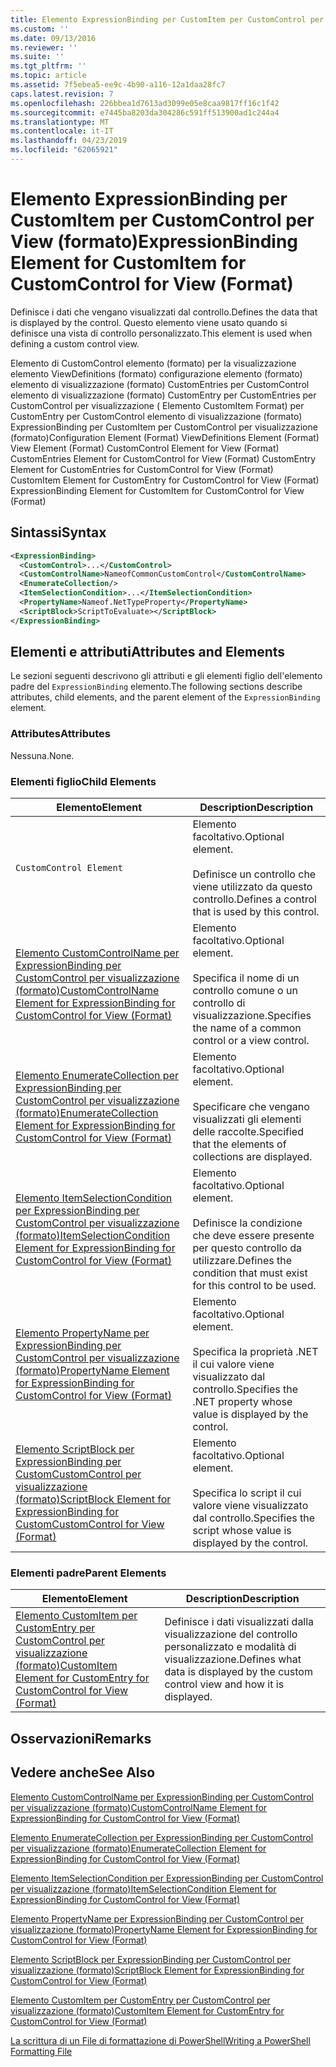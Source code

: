 ```yaml
---
title: Elemento ExpressionBinding per CustomItem per CustomControl per visualizzazione (formato) | Microsoft Docs
ms.custom: ''
ms.date: 09/13/2016
ms.reviewer: ''
ms.suite: ''
ms.tgt_pltfrm: ''
ms.topic: article
ms.assetid: 7f5ebea5-ee9c-4b90-a116-12a1daa28fc7
caps.latest.revision: 7
ms.openlocfilehash: 226bbea1d7613ad3099e05e8caa9817ff16c1f42
ms.sourcegitcommit: e7445ba8203da304286c591ff513900ad1c244a4
ms.translationtype: MT
ms.contentlocale: it-IT
ms.lasthandoff: 04/23/2019
ms.locfileid: "62065921"
---
```

# <a name="expressionbinding-element-for-customitem-for-customcontrol-for-view-format"></a><span data-ttu-id="20987-102">Elemento ExpressionBinding per CustomItem per CustomControl per View (formato)</span><span class="sxs-lookup"><span data-stu-id="20987-102">ExpressionBinding Element for CustomItem for CustomControl for View (Format)</span></span>

<span data-ttu-id="20987-103">Definisce i dati che vengano visualizzati dal controllo.</span><span class="sxs-lookup"><span data-stu-id="20987-103">Defines the data that is displayed by the control.</span></span> <span data-ttu-id="20987-104">Questo elemento viene usato quando si definisce una vista di controllo personalizzato.</span><span class="sxs-lookup"><span data-stu-id="20987-104">This element is used when defining a custom control view.</span></span>

<span data-ttu-id="20987-105">Elemento di CustomControl elemento (formato) per la visualizzazione elemento ViewDefinitions (formato) configurazione elemento (formato) elemento di visualizzazione (formato) CustomEntries per CustomControl elemento di visualizzazione (formato) CustomEntry per CustomEntries per CustomControl per visualizzazione ( Elemento CustomItem Format) per CustomEntry per CustomControl elemento di visualizzazione (formato) ExpressionBinding per CustomItem per CustomControl per visualizzazione (formato)</span><span class="sxs-lookup"><span data-stu-id="20987-105">Configuration Element (Format) ViewDefinitions Element (Format) View Element (Format) CustomControl Element for View (Format) CustomEntries Element for CustomControl for View (Format) CustomEntry Element for CustomEntries for CustomControl for View (Format) CustomItem Element for CustomEntry for CustomControl for View (Format) ExpressionBinding Element for CustomItem for CustomControl for View (Format)</span></span>

## <a name="syntax"></a><span data-ttu-id="20987-106">Sintassi</span><span class="sxs-lookup"><span data-stu-id="20987-106">Syntax</span></span>

```xml
<ExpressionBinding>
  <CustomControl>...</CustomControl>
  <CustomControlName>NameofCommonCustomControl</CustomControlName>
  <EnumerateCollection/>
  <ItemSelectionCondition>...</ItemSelectionCondition>
  <PropertyName>Nameof.NetTypeProperty</PropertyName>
  <ScriptBlock>ScriptToEvaluate></ScriptBlock>
</ExpressionBinding>
```

## <a name="attributes-and-elements"></a><span data-ttu-id="20987-107">Elementi e attributi</span><span class="sxs-lookup"><span data-stu-id="20987-107">Attributes and Elements</span></span>

<span data-ttu-id="20987-108">Le sezioni seguenti descrivono gli attributi e gli elementi figlio dell'elemento padre del `ExpressionBinding` elemento.</span><span class="sxs-lookup"><span data-stu-id="20987-108">The following sections describe attributes, child elements, and the parent element of the `ExpressionBinding` element.</span></span>

### <a name="attributes"></a><span data-ttu-id="20987-109">Attributes</span><span class="sxs-lookup"><span data-stu-id="20987-109">Attributes</span></span>

<span data-ttu-id="20987-110">Nessuna.</span><span class="sxs-lookup"><span data-stu-id="20987-110">None.</span></span>

### <a name="child-elements"></a><span data-ttu-id="20987-111">Elementi figlio</span><span class="sxs-lookup"><span data-stu-id="20987-111">Child Elements</span></span>

|<span data-ttu-id="20987-112">Elemento</span><span class="sxs-lookup"><span data-stu-id="20987-112">Element</span></span>|<span data-ttu-id="20987-113">Description</span><span class="sxs-lookup"><span data-stu-id="20987-113">Description</span></span>|
|-------------|-----------------|
|`CustomControl Element`|<span data-ttu-id="20987-114">Elemento facoltativo.</span><span class="sxs-lookup"><span data-stu-id="20987-114">Optional element.</span></span><br /><br /> <span data-ttu-id="20987-115">Definisce un controllo che viene utilizzato da questo controllo.</span><span class="sxs-lookup"><span data-stu-id="20987-115">Defines a control that is used by this control.</span></span>|
|[<span data-ttu-id="20987-116">Elemento CustomControlName per ExpressionBinding per CustomControl per visualizzazione (formato)</span><span class="sxs-lookup"><span data-stu-id="20987-116">CustomControlName Element for ExpressionBinding for CustomControl for View (Format)</span></span>](./customcontrolname-element-for-expressionbinding-for-customcontrol-for-view-format.md)|<span data-ttu-id="20987-117">Elemento facoltativo.</span><span class="sxs-lookup"><span data-stu-id="20987-117">Optional element.</span></span><br /><br /> <span data-ttu-id="20987-118">Specifica il nome di un controllo comune o un controllo di visualizzazione.</span><span class="sxs-lookup"><span data-stu-id="20987-118">Specifies the name of a common control or a view control.</span></span>|
|[<span data-ttu-id="20987-119">Elemento EnumerateCollection per ExpressionBinding per CustomControl per visualizzazione (formato)</span><span class="sxs-lookup"><span data-stu-id="20987-119">EnumerateCollection Element for ExpressionBinding for CustomControl for View (Format)</span></span>](./enumeratecollection-element-for-expressionbinding-for-customcontrol-for-view-format.md)|<span data-ttu-id="20987-120">Elemento facoltativo.</span><span class="sxs-lookup"><span data-stu-id="20987-120">Optional element.</span></span><br /><br /> <span data-ttu-id="20987-121">Specificare che vengano visualizzati gli elementi delle raccolte.</span><span class="sxs-lookup"><span data-stu-id="20987-121">Specified that the elements of collections are displayed.</span></span>|
|[<span data-ttu-id="20987-122">Elemento ItemSelectionCondition per ExpressionBinding per CustomControl per visualizzazione (formato)</span><span class="sxs-lookup"><span data-stu-id="20987-122">ItemSelectionCondition Element for ExpressionBinding for CustomControl for View (Format)</span></span>](./itemselectioncondition-element-for-expressionbinding-for-customcontrol-format.md)|<span data-ttu-id="20987-123">Elemento facoltativo.</span><span class="sxs-lookup"><span data-stu-id="20987-123">Optional element.</span></span><br /><br /> <span data-ttu-id="20987-124">Definisce la condizione che deve essere presente per questo controllo da utilizzare.</span><span class="sxs-lookup"><span data-stu-id="20987-124">Defines the condition that must exist for this control to be used.</span></span>|
|[<span data-ttu-id="20987-125">Elemento PropertyName per ExpressionBinding per CustomControl per visualizzazione (formato)</span><span class="sxs-lookup"><span data-stu-id="20987-125">PropertyName Element for ExpressionBinding for CustomControl for View (Format)</span></span>](./propertyname-element-for-expressionbinding-for-customcontrol-for-view-format.md)|<span data-ttu-id="20987-126">Elemento facoltativo.</span><span class="sxs-lookup"><span data-stu-id="20987-126">Optional element.</span></span><br /><br /> <span data-ttu-id="20987-127">Specifica la proprietà .NET il cui valore viene visualizzato dal controllo.</span><span class="sxs-lookup"><span data-stu-id="20987-127">Specifies the .NET property whose value is displayed by the control.</span></span>|
|[<span data-ttu-id="20987-128">Elemento ScriptBlock per ExpressionBinding per CustomCustomControl per visualizzazione (formato)</span><span class="sxs-lookup"><span data-stu-id="20987-128">ScriptBlock Element for ExpressionBinding for CustomCustomControl for View (Format)</span></span>](./scriptblock-element-for-expressionbinding-for-customcontrol-for-view-format.md)|<span data-ttu-id="20987-129">Elemento facoltativo.</span><span class="sxs-lookup"><span data-stu-id="20987-129">Optional element.</span></span><br /><br /> <span data-ttu-id="20987-130">Specifica lo script il cui valore viene visualizzato dal controllo.</span><span class="sxs-lookup"><span data-stu-id="20987-130">Specifies the script whose value is displayed by the control.</span></span>|

### <a name="parent-elements"></a><span data-ttu-id="20987-131">Elementi padre</span><span class="sxs-lookup"><span data-stu-id="20987-131">Parent Elements</span></span>

|<span data-ttu-id="20987-132">Elemento</span><span class="sxs-lookup"><span data-stu-id="20987-132">Element</span></span>|<span data-ttu-id="20987-133">Description</span><span class="sxs-lookup"><span data-stu-id="20987-133">Description</span></span>|
|-------------|-----------------|
|[<span data-ttu-id="20987-134">Elemento CustomItem per CustomEntry per CustomControl per visualizzazione (formato)</span><span class="sxs-lookup"><span data-stu-id="20987-134">CustomItem Element for CustomEntry for CustomControl for View (Format)</span></span>](./customitem-element-for-customentry-for-customcontrol-for-view-format.md)|<span data-ttu-id="20987-135">Definisce i dati visualizzati dalla visualizzazione del controllo personalizzato e modalità di visualizzazione.</span><span class="sxs-lookup"><span data-stu-id="20987-135">Defines what data is displayed by the custom control view and how it is displayed.</span></span>|

## <a name="remarks"></a><span data-ttu-id="20987-136">Osservazioni</span><span class="sxs-lookup"><span data-stu-id="20987-136">Remarks</span></span>

## <a name="see-also"></a><span data-ttu-id="20987-137">Vedere anche</span><span class="sxs-lookup"><span data-stu-id="20987-137">See Also</span></span>

[<span data-ttu-id="20987-138">Elemento CustomControlName per ExpressionBinding per CustomControl per visualizzazione (formato)</span><span class="sxs-lookup"><span data-stu-id="20987-138">CustomControlName Element for ExpressionBinding for CustomControl for View (Format)</span></span>](./customcontrolname-element-for-expressionbinding-for-customcontrol-for-view-format.md)

[<span data-ttu-id="20987-139">Elemento EnumerateCollection per ExpressionBinding per CustomControl per visualizzazione (formato)</span><span class="sxs-lookup"><span data-stu-id="20987-139">EnumerateCollection Element for ExpressionBinding for CustomControl for View (Format)</span></span>](./enumeratecollection-element-for-expressionbinding-for-customcontrol-for-view-format.md)

[<span data-ttu-id="20987-140">Elemento ItemSelectionCondition per ExpressionBinding per CustomControl per visualizzazione (formato)</span><span class="sxs-lookup"><span data-stu-id="20987-140">ItemSelectionCondition Element for ExpressionBinding for CustomControl for View (Format)</span></span>](./itemselectioncondition-element-for-expressionbinding-for-customcontrol-format.md)

[<span data-ttu-id="20987-141">Elemento PropertyName per ExpressionBinding per CustomControl per visualizzazione (formato)</span><span class="sxs-lookup"><span data-stu-id="20987-141">PropertyName Element for ExpressionBinding for CustomControl for View (Format)</span></span>](./propertyname-element-for-expressionbinding-for-customcontrol-for-view-format.md)

[<span data-ttu-id="20987-142">Elemento ScriptBlock per ExpressionBinding per CustomControl per visualizzazione (formato)</span><span class="sxs-lookup"><span data-stu-id="20987-142">ScriptBlock Element for ExpressionBinding for CustomControl for View (Format)</span></span>](./scriptblock-element-for-expressionbinding-for-customcontrol-for-view-format.md)

[<span data-ttu-id="20987-143">Elemento CustomItem per CustomEntry per CustomControl per visualizzazione (formato)</span><span class="sxs-lookup"><span data-stu-id="20987-143">CustomItem Element for CustomEntry for CustomControl for View (Format)</span></span>](./customitem-element-for-customentry-for-customcontrol-for-view-format.md)

[<span data-ttu-id="20987-144">La scrittura di un File di formattazione di PowerShell</span><span class="sxs-lookup"><span data-stu-id="20987-144">Writing a PowerShell Formatting File</span></span>](./writing-a-powershell-formatting-file.md)
